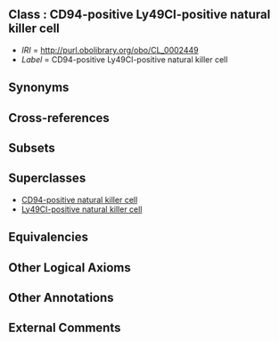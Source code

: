 
## Class : CD94-positive Ly49CI-positive natural killer cell

 * *IRI* = http://purl.obolibrary.org/obo/CL_0002449
 * *Label* = CD94-positive Ly49CI-positive natural killer cell

## Synonyms


## Cross-references


## Subsets


## Superclasses

 * [CD94-positive natural killer cell](../../CL/41/CL_0002441.md)
 * [Ly49CI-positive natural killer cell](../../CL/43/CL_0002443.md)

## Equivalencies


## Other Logical Axioms


## Other Annotations


## External Comments

